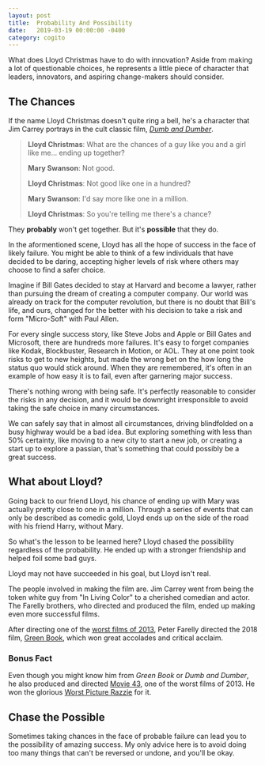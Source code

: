 ```yaml
---
layout: post
title:  Probability And Possibility
date:   2019-03-19 00:00:00 -0400
category: cogito
---
```


What does Lloyd Christmas have to do with innovation? Aside from making a lot of questionable choices, he represents a little piece of character that leaders, innovators, and aspiring change-makers should consider.

## The Chances

If the name Lloyd Christmas doesn't quite ring a bell, he's a character that Jim Carrey portrays in the cult classic film, *[Dumb and Dumber](https://en.wikipedia.org/wiki/Dumb_and_Dumber)*.

> __Lloyd Christmas__:
> What are the chances of a guy like you and a girl like me... ending up together?
> 
> __Mary Swanson__:
> Not good.
> 
> __Lloyd Christmas__:
> Not good like one in a hundred?
> 
> __Mary Swanson__:
> I'd say more like one in a million.
> 
> __Lloyd Christmas__:
> So you're telling me there's a chance?
    
They __probably__ won't get together. But it's __possible__ that they do.

In the aformentioned scene, Lloyd has all the hope of success in the face of likely failure. You might be able to think of a few individuals that have decided to be daring, accepting higher levels of risk where others may choose to find a safer choice.

Imagine if Bill Gates decided to stay at Harvard and become a lawyer, rather than pursuing the dream of creating a computer company. Our world was already on track for the computer revolution, but there is no doubt that Bill's life, and ours, changed for the better with his decision to take a risk and form "Micro-Soft" with Paul Allen.

For every single success story, like Steve Jobs and Apple or Bill Gates and Microsoft, there are hundreds more failures. It's easy to forget companies like Kodak, Blockbuster, Research in Motion, or AOL. They at one point took risks to get to new heights, but made the wrong bet on the how long the status quo would stick around. When they are remembered, it's often in an example of how easy it is to fail, even after garnering major success.

There's nothing wrong with being safe. It's perfectly reasonable to consider the risks in any decision, and it would be downright irresponsible to avoid taking the safe choice in many circumstances. 

We can safely say that in almost all circumstances, driving blindfolded on a busy highway would be a bad idea. But exploring something with less than 50% certainty, like moving to a new city to start a new job, or creating a start up to explore a passian, that's something that could possibly be a great success.

## What about Lloyd?

Going back to our friend Lloyd, his chance of ending up with Mary was actually pretty close to one in a million. Through a series of events that can only be described as comedic gold, Lloyd ends up on the side of the road with his friend Harry, without Mary.

So what's the lesson to be learned here? Lloyd chased the possibility regardless of the probability. He ended up with a stronger friendship and helped foil some bad guys.

Lloyd may not have succeeded in his goal, but Lloyd isn't real.

The people involved in making the film are. Jim Carrey went from being the token white guy from "In Living Color" to a cherished comedian and actor. The Farelly brothers, who directed and produced the film, ended up making even more successful films. 


After directing one of the [worst films of 2013](https://en.wikipedia.org/wiki/Movie_43), Peter Farelly directed the 2018 film, [Green Book](https://en.wikipedia.org/wiki/Green_Book_(film)), which won great accolades and critical acclaim.

### Bonus Fact 

Even though you might know him from *Green Book* or *Dumb and Dumber*, he also produced and directed [Movie 43](https://en.wikipedia.org/wiki/Movie_43), one of the worst films of 2013. He won the glorious [Worst Picture Razzie](https://en.wikipedia.org/wiki/34th_Golden_Raspberry_Awards) for it.

## Chase the Possible

Sometimes taking chances in the face of probable failure can lead you to the possibility of amazing success. My only advice here is to avoid doing too many things that can't be reversed or undone, and you'll be okay.


